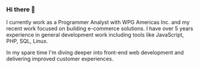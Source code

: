 ### Hi there 👋

I currently work as a Programmer Analyst with WPG Americas Inc. 
and my recent work focused on building e-commerce solutions.
I have over 5 years experience in general development work
including tools like JavaScript, PHP, SQL, Linux. 

In my spare time 
I'm diving deeper into 
front-end web development and 
delivering improved customer experiences.
